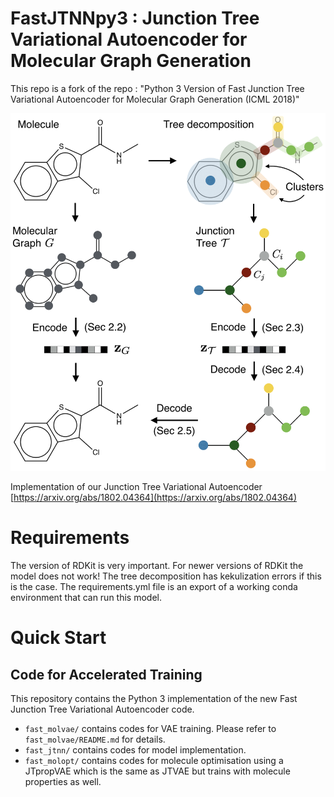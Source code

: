 # FastJTNNpy3 : Junction Tree Variational Autoencoder for Molecular Graph Generation

This repo is a fork of the repo : "Python 3 Version of Fast Junction Tree Variational Autoencoder for Molecular Graph Generation (ICML 2018)"


<img src="https://github.com/Bibyutatsu/FastJTNNpy3/blob/master/Old/paradigm.png" width="600">

Implementation of our Junction Tree Variational Autoencoder [https://arxiv.org/abs/1802.04364](https://arxiv.org/abs/1802.04364)

# Requirements
The version of RDKit is very important. For newer versions of RDKit the model does not work!
The tree decomposition has kekulization errors if this is the case.
The requirements.yml file is an export of a working conda environment that can run this model.

# Quick Start

## Code for Accelerated Training
This repository contains the Python 3 implementation of the new Fast Junction Tree Variational Autoencoder code.

* `fast_molvae/` contains codes for VAE training. Please refer to `fast_molvae/README.md` for details.
* `fast_jtnn/` contains codes for model implementation.
* `fast_molopt/` contains codes for molecule optimisation using a JTpropVAE which is the same as JTVAE but trains with molecule properties as well.
